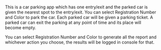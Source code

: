 This is a car parking app which has one entry/exit and the parked car is given the nearest spot to the entry/exit.
You can select Registration Number and Color to park the car. Each parked car will be given a parking ticket. A parked car can exit the parking at any point of time and its place will become empty.

You can select Registration Number and Color to generate all the report and whichever action you choose, the results will be logged in console for that.
